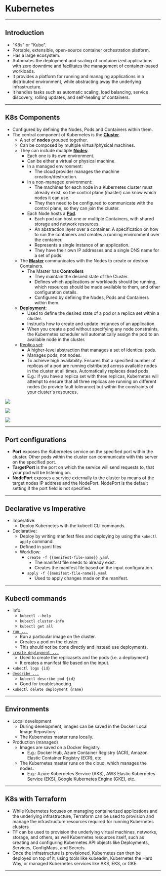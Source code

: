 # Kubernetes
---

## Introduction
- "K8s" or "Kube".
- Portable, extensible, open-source container orchestration platform.
- Has a large ecosystem.
- Automates the deployment and scaling of containerized applications with zero downtime and facilitates the management of container-based workloads.
- It provides a platform for running and managing applications in a distributed environment, while abstracting away the underlying infrastructure.
- It handles tasks such as automatic scaling, load balancing, service discovery, rolling updates, and self-healing of containers.

---

## K8s Components
- Configured by defining the Nodes, Pods and Containers within them.
- The central component of Kubernetes is the **<u>Cluster</u>**.
    - A set of **nodes** grouped together.
    - Can be composed by multiple virtual/physical machines.
    - They can include multiple **<u>Nodes</u>**:
        - Each one is its own environment.
        - Can be either a virtual or physical machine.
        - In a managed environment:
            - The cloud provider manages the machine creation/destruction.
        - In a non-managed environment:
            - The machines for each node in a Kubernetes cluster must already exist, so the control plane (master) can know which nodes it can use.
            - They then need to be configured to communicate with the control plane, so they can join the cluster.
        - Each Node hosts a **<u>Pod</u>**.
            - Each pod can host one or multiple Containers, with shared storage and network resources.
            - An abstraction layer over a container. A specification on how to run the containers and creates a running environment over the container.
            - Represents a single instance of an application.
            - They have their own IP addresses and a single DNS name for a set of pods.
    - The **<u>Master</u>** communicates with the Nodes to create or destroy Containers.
        - The Master has **Controllers**
            - They maintain the desired state of the Cluster.
            - Defines which applications or workloads should be running, which resources should be made available to them, and other configuration details.
            - Configured by defining the Nodes, Pods and Containers within them.
    - **<u>Deployment</u>**:
        - Used to define the desired state of a pod or a replica set within a cluster.
        - Instructs how to create and update instances of an application.
        - When you create a pod without specifying any node constraints, the Kubernetes scheduler will automatically assign the pod to an available node in the cluster.
    - <u>Replica set</u>:
        - A higher-level abstraction that manages a set of identical pods.
        - Manages pods, not nodes.
        - To achieve high availability. Ensures that a specified number of replicas of a pod are running distributed across available nodes in the cluster at all times. Automatically replaces dead pods.
        - E.g.: if you have a replica set with three replicas, Kubernetes will attempt to ensure that all three replicas are running on different nodes (to provide fault tolerance) but within the constraints of your cluster's resources.

![](../../_assets/kubernetes-architecture.webp)

![](../../_assets/kubernetes-cluster.webp)

![](../../_assets/kubernetes-deployment.webp)

---

## Port configurations
- **Port** exposes the Kubernetes service on the specified port within the cluster. Other pods within the cluster can communicate with this server on the specified port.
- **TargetPort** is the port on which the service will send requests to, that your pod will be listening on.
- **NodePort** exposes a service externally to the cluster by means of the target nodes IP address and the NodePort. NodePort is the default setting if the port field is not specified.

---

## Declarative vs Imperative
- Imperative:
    - Deploy Kubernetes with the kubectl CLI commands.
- Declarative:
    - Deploy by writing manifest files and deploying by using the `kubectl apply` command.
    - Defined in yaml files.
    - Workflow:
        - `create -f {{menifest-file-name}}.yaml`
            - The manifest file needs to already exist.
            - Creates the manifest file based on the input configuration.
        - `apply -f {{menifest-file-name}}.yaml`
            - Used to apply changes made on the manifest.

---

## Kubectl commands
- Info:
    - `kubectl --help`
    - `kubectl cluster-info`
    - `kubectl get all`
- [`run ...`](https://jamesdefabia.github.io/docs/user-guide/kubectl/kubectl_run)
    - Run a particular image on the cluster.
    - Creates a pod on the cluster.
    - This should not be done directly and instead use deployments.
- [`create deployment ...`](https://kubernetes.io/docs/tutorials/kubernetes-basics/deploy-app/deploy-intro)
    - Used to create the replicasets and the pods (i.e. a deployment).
    - It creates a manifest file based on the input.
- `kubectl logs {id}`
- [`describe ...`](https://jamesdefabia.github.io/docs/user-guide/kubectl/kubectl_describe)
    - `kubectl describe pod {id}`
    - Good for troubleshooting.
- `kubectl delete deployment {name}`

---

## Environments
- Local development
    - During development, images can be saved in the Docker Local Image Repository.
    - The Kubernetes master runs locally.
- Production (managed)
    - Images are saved on a Docker Registry.
        - E.g.: Docker Hub, Azure Container Registry (ACR), Amazon Elastic Container Registry (ECR), etc.
    - The Kubernetes master runs on the cloud, which manages the nodes.
        - E.g.: Azure Kubernetes Service (AKS), AWS Elastic Kubernetes Service (EKS), Google Kubernetes Engine (GKE), etc.

---

## K8s with Terraform
- While Kubernetes focuses on managing containerized applications and the underlying infrastructure, Terraform can be used to provision and manage the infrastructure resources required for running Kubernetes clusters
- TF can be used to provision the underlying virtual machines, networks, storage, and others, as well Kubernetes resources itself, such as creating and configuring Kubernetes API objects like Deployments, Services, ConfigMaps, and Secrets.
- Once the infrastructure is provisioned, Kubernetes can then be deployed on top of it, using tools like kubeadm, Kubernetes the Hard Way, or managed Kubernetes services like AKS, EKS, or GKE.

---
